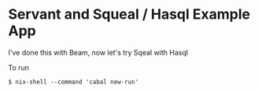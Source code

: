 # Servant and Squeal / Hasql Example App

I've done this with Beam, now let's try Sqeal with Hasql

To run

```
$ nix-shell --command 'cabal new-run'
```
